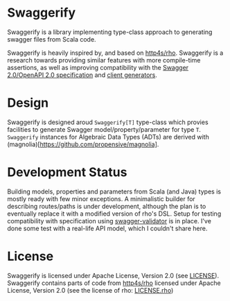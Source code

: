 # Swaggerify
Swaggerify is a library implementing type-class approach to generating swagger files from Scala code.

Swaggerify is heavily inspired by, and based on [http4s/rho](https://github.com/http4s/rho). Swaggerify is a research towards providing similar features with more compile-time assertions, as well as improving compatibility with the [Swagger 2.0/OpenAPI 2.0 specification](https://github.com/OAI/OpenAPI-Specification/blob/master/versions/2.0.md) and [client generators](https://github.com/OpenAPITools/openapi-generator).

# Design
Swaggerify is designed aroud `Swaggerify[T]` type-class which provies facilities to generate Swagger model/property/parameter for type `T`.
`Swaggerify` instances for Algebraic Data Types (ADTs) are derived with (magnolia)[https://github.com/propensive/magnolia].

# Development Status
Building  models, properties and parameters from Scala (and Java) types is mostly ready with few minor exceptions.
A minimalistic builder for describing routes/paths is under development, although the plan is to eventually replace it with a modified version of rho's DSL. Setup for testing compatibility with specification using [swagger-validator](https://github.com/swagger-api/validator-badge) is in place. I've done some test with a real-life API model, which I couldn't share here.

# License
Swaggerify is licensed under Apache License, Version 2.0 (see [LICENSE](LICENSE)).
Swaggerify contains parts of code from [http4s/rho](https://github.com/http4s/rho) licensed under Apache License, Version 2.0 (see the license of rho: [LICENSE.rho](LICENSE.rho))
